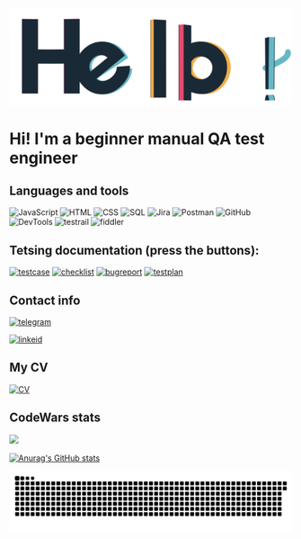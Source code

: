 [![Header](https://github.com/fromnameimport/fromnameimport/blob/main/assets/hello.gif)](https://drive.google.com/file/d/196ExGaC_xpV91ufAJMsTb6Kebu4MFRS4/view?usp=sharing)

# Hi! I'm a beginner manual QA test engineer

## Languages and tools
![JavaScript](https://img.shields.io/badge/-JavaScript-090909?style=for-the-badge&logo=javascript)
![HTML](https://img.shields.io/badge/-HTML-090909?style=for-the-badge&logo=)
![CSS](https://img.shields.io/badge/-CSS-090909?style=for-the-badge&logo=css)
![SQL](https://img.shields.io/badge/-MYSQL-090909?style=for-the-badge&logo=mysql)
![Jira](https://img.shields.io/badge/-jira-090909?style=for-the-badge&logo=jira&logoColor=blue)
![Postman](https://img.shields.io/badge/-Postman-090909?style=for-the-badge&logo=postman)
![GitHub](https://img.shields.io/badge/-GitHub-090909?style=for-the-badge&logo=github&logoColor=lightblue)
![DevTools](https://img.shields.io/badge/-DevTools-090909?style=for-the-badge&logo=developtools)
![testrail](https://img.shields.io/badge/-Testrail-090909?style=for-the-badge&logo=smth)
![fiddler](https://img.shields.io/badge/-Charlesproxy-090909?style=for-the-badge&logo=fiddler)

## Tetsing documentation (press the buttons):
[![testcase](https://img.shields.io/badge/-TestCase-090909?style=for-the-badge&color=orange)](https://docs.google.com/spreadsheets/d/1PxnucuKrqs2FTffwfrs36nbVYRV9wDZQfqXDxCQFfo4/edit?usp=sharing)
[![checklist](https://img.shields.io/badge/-checklist-090909?style=for-the-badge&color=red)](https://docs.google.com/spreadsheets/d/1mNENUnZJWz20co2YXgY16VyMbDAN8L8-RUUGNkugE_Q/edit?usp=sharing)
[![bugreport](https://img.shields.io/badge/-bugreport-090909?style=for-the-badge&color=brown)](https://docs.google.com/document/d/1jFu4LnwK9yayXdtC2XaEi_WTw8Pn6KyJWfUgVAZMZ-Y/edit?usp=sharing)
[![testplan](https://img.shields.io/badge/-testplan-090909?style=for-the-badge&color=maroon)](https://docs.google.com/document/d/1BGueU9fB0Vf0XJHrVROz6h4MqZonQTBGVgm8x7y8TXs/edit?usp=sharing)

## Contact info
[![telegram](https://img.shields.io/badge/-Telegram-090909?style=for-the-badge&logo=telegram)](http://t.me/from_names_import_smth)

[![linkeid](https://img.shields.io/badge/-LinkedIn-090909?style=for-the-badge&logo=linkedin&logoColor=blue)](https://www.linkedin.com/in/dmitriy-lukaniuk-0ba41a231/)

## My CV
[![CV](https://img.shields.io/badge/-CVlink-090909?style=for-the-badge&logo=CV&color=informational)](https://drive.google.com/file/d/1DvqybptwPsxmudvpyCgOPNVNrkfeses8/view?usp=share_link)

## CodeWars stats
![](https://github-readme-codewars-stats.herokuapp.com/api/?username=fromnameimport&card&colormode=dark_mode)

[![Anurag's GitHub stats](https://github-readme-stats.vercel.app/api?username=fromnameimport&count_private=true&show_icons=true&theme=dark&icon_color=informational&border_color=blue)](https://github.com/anuraghazra/github-readme-stats)

![Snake animation](https://github.com/fromnameimport/fromnameimport/blob/output/github-contribution-grid-snake.svg)
